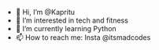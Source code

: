 - 👋 Hi, I’m @Kapritu
- 👀 I’m interested in tech and fitness
- 🌱 I’m currently learning Python
- 📫 How to reach me: Insta @itsmadcodes


